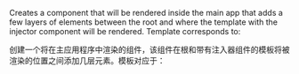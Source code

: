 Creates a component that will be rendered inside the main app that adds a few layers of elements
between the root and where the template with the injector component will be rendered.
Template corresponds to:

创建一个将在主应用程序中渲染的组件，该组件在根和带有注入器组件的模板将被渲染的位置之间添加几层元素。模板对应于：